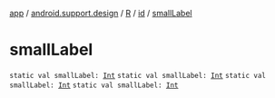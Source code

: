 [app](../../../index.md) / [android.support.design](../../index.md) / [R](../index.md) / [id](index.md) / [smallLabel](.)

# smallLabel

`static val smallLabel: `[`Int`](https://kotlinlang.org/api/latest/jvm/stdlib/kotlin/-int/index.html)
`static val smallLabel: `[`Int`](https://kotlinlang.org/api/latest/jvm/stdlib/kotlin/-int/index.html)
`static val smallLabel: `[`Int`](https://kotlinlang.org/api/latest/jvm/stdlib/kotlin/-int/index.html)
`static val smallLabel: `[`Int`](https://kotlinlang.org/api/latest/jvm/stdlib/kotlin/-int/index.html)